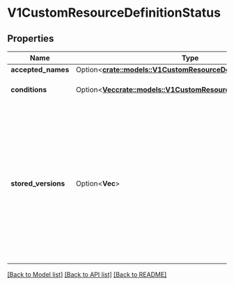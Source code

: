 # V1CustomResourceDefinitionStatus

## Properties

Name | Type | Description | Notes
------------ | ------------- | ------------- | -------------
**accepted_names** | Option<[**crate::models::V1CustomResourceDefinitionNames**](v1.CustomResourceDefinitionNames.md)> |  | [optional]
**conditions** | Option<[**Vec<crate::models::V1CustomResourceDefinitionCondition>**](v1.CustomResourceDefinitionCondition.md)> | conditions indicate state for particular aspects of a CustomResourceDefinition | [optional]
**stored_versions** | Option<**Vec<String>**> | storedVersions lists all versions of CustomResources that were ever persisted. Tracking these versions allows a migration path for stored versions in etcd. The field is mutable so a migration controller can finish a migration to another version (ensuring no old objects are left in storage), and then remove the rest of the versions from this list. Versions may not be removed from `spec.versions` while they exist in this list. | [optional]

[[Back to Model list]](../README.md#documentation-for-models) [[Back to API list]](../README.md#documentation-for-api-endpoints) [[Back to README]](../README.md)


